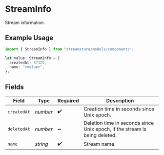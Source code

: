 # StreamInfo

Stream information.

## Example Usage

```typescript
import { StreamInfo } from "streamstore/models/components";

let value: StreamInfo = {
  createdAt: 87129,
  name: "<value>",
};
```

## Fields

| Field                                                                      | Type                                                                       | Required                                                                   | Description                                                                |
| -------------------------------------------------------------------------- | -------------------------------------------------------------------------- | -------------------------------------------------------------------------- | -------------------------------------------------------------------------- |
| `createdAt`                                                                | *number*                                                                   | :heavy_check_mark:                                                         | Creation time in seconds since Unix epoch.                                 |
| `deletedAt`                                                                | *number*                                                                   | :heavy_minus_sign:                                                         | Deletion time in seconds since Unix epoch, if the stream is being deleted. |
| `name`                                                                     | *string*                                                                   | :heavy_check_mark:                                                         | Stream name.                                                               |